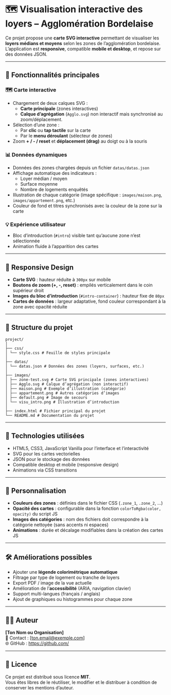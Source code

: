 # 🗺️ Visualisation interactive des loyers – Agglomération Bordelaise

Ce projet propose une **carte SVG interactive** permettant de visualiser les **loyers médians et moyens** selon les zones de l’agglomération bordelaise.  
L’application est **responsive**, compatible **mobile et desktop**, et repose sur des données JSON.

---

## 🚀 Fonctionnalités principales

### 🗺️ Carte interactive
- Chargement de deux calques SVG :
  - **Carte principale** (zones interactives)
  - **Calque d’agrégation** (`Agglo.svg`) non interactif mais synchronisé au zoom/déplacement.
- Sélection d’une zone :
  - Par **clic** ou **tap tactile** sur la carte
  - Par le **menu déroulant** (sélecteur de zones)
- Zoom **+ / - / reset** et **déplacement (drag)** au doigt ou à la souris

### 📊 Données dynamiques
- Données des zones chargées depuis un fichier `datas/datas.json`
- Affichage automatique des indicateurs :
  - Loyer médian / moyen  
  - Surface moyenne  
  - Nombre de logements enquêtés  
- Illustration de chaque catégorie (image spécifique : `images/maison.png`, `images/appartement.png`, etc.)
- Couleur de fond et titres synchronisés avec la couleur de la zone sur la carte

### 💡 Expérience utilisateur
- Bloc d’introduction (`#intro`) visible tant qu’aucune zone n’est sélectionnée
- Animation fluide à l’apparition des cartes

---

## 📱 Responsive Design

- **Carte SVG** : hauteur réduite à `300px` sur mobile
- **Boutons de zoom (+, -, reset)** : empilés verticalement dans le coin supérieur droit
- **Images du bloc d’introduction** (`#intro-container`) : hauteur fixe de `80px`
- **Cartes de données** : largeur adaptative, fond couleur correspondant à la zone avec opacité réduite

---

## 📁 Structure du projet
```
project/
│
├── css/
│ └── style.css # Feuille de styles principale
│
├── datas/
│ └── datas.json # Données des zones (loyers, surfaces, etc.)
│
├── images/
│ ├── zone-test.svg # Carte SVG principale (zones interactives)
│ ├── Agglo.svg # Calque d’agrégation (non interactif)
│ ├── maison.png # Exemple d’illustration (catégorie)
│ ├── appartement.png # Autres catégories d’images
│ ├── default.png # Image de secours
│ └── visu_intro.png # Illustration d’introduction
│
├── index.html # Fichier principal du projet
└── README.md # Documentation du projet
```

---

## 🧱 Technologies utilisées

- HTML5, CSS3, JavaScript Vanilla pour l’interface et l’interactivité  
- SVG pour les cartes vectorielles  
- JSON pour le stockage des données  
- Compatible desktop et mobile (responsive design)  
- Animations via CSS transitions  

---

## 🎨 Personnalisation

- **Couleurs des zones** : définies dans le fichier CSS (`.zone_1`, `.zone_2`, …)  
- **Opacité des cartes** : configurable dans la fonction `colorToRgba(color, opacity)` du script JS  
- **Images des catégories** : nom des fichiers doit correspondre à la catégorie nettoyée (sans accents ni espaces)  
- **Animations** : durée et décalage modifiables dans la création des cartes JS  

---

## 🛠️ Améliorations possibles

- Ajouter une **légende colorimétrique automatique**  
- Filtrage par type de logement ou tranche de loyers  
- Export PDF / image de la vue actuelle  
- Amélioration de l’**accessibilité** (ARIA, navigation clavier)  
- Support multi-langues (français / anglais)  
- Ajout de graphiques ou histogrammes pour chaque zone  

---

## 👨‍💻 Auteur

**[Ton Nom ou Organisation]**  
📧 Contact : [ton.email@exemple.com]  
🌐 GitHub : [https://github.com/<ton-utilisateur>](https://github.com/<ton-utilisateur>)  

---

## 📝 Licence

Ce projet est distribué sous licence **MIT**.  
Vous êtes libres de le réutiliser, le modifier et le distribuer à condition de conserver les mentions d’auteur.
